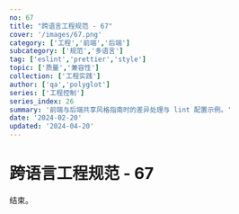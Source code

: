 ```yaml
---
no: 67
title: "跨语言工程规范 - 67"
cover: '/images/67.png'
category: ['工程','前端','后端']
subcategory: ['规范','多语言']
tag: ['eslint','prettier','style']
topic: ['质量','兼容性']
collection: ['工程实践']
author: ['qa','polyglot']
series: ['工程控制']
series_index: 26
summary: '前端与后端共享风格指南时的差异处理与 lint 配置示例。'
date: '2024-02-20'
updated: '2024-04-20'
---
```


# 跨语言工程规范 - 67

结束。
